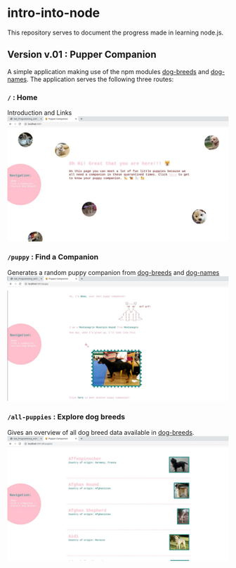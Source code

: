 # intro-into-node


This repository serves to document the progress made in learning node.js.

## Version v.01 : Pupper Companion 

A simple application making use of the npm modules [dog-breeds](https://www.npmjs.com/package/dog-breeds) and [dog-names](https://www.npmjs.com/package/dog-names).
The application serves the following three routes:

### `/` : Home
Introduction and Links
![image](./public/images/home.jpg)


### `/puppy` : Find a Companion
Generates a random puppy companion from [dog-breeds](https://www.npmjs.com/package/dog-breeds) and [dog-names](https://www.npmjs.com/package/dog-names)
![image](./public/images/puppy.jpg)

### `/all-puppies` : Explore dog breeds
Gives an overview of all dog breed data available in [dog-breeds](https://www.npmjs.com/package/dog-breeds).
![image](./public/images/allDogs.jpg)